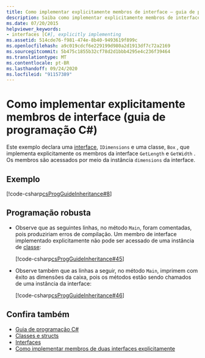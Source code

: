 ```yaml
---
title: Como implementar explicitamente membros de interface – guia de programação C#
description: Saiba como implementar explicitamente membros de interface neste exemplo de C#. Os membros são acessados por meio da instância de interface.
ms.date: 07/20/2015
helpviewer_keywords:
- interfaces [C#], explicitly implementing
ms.assetid: 514cde76-f981-474e-8b40-9493619f899c
ms.openlocfilehash: a9c019cdcf6e229199d980a2d1913df7c72a2169
ms.sourcegitcommit: 5b475c1855b32cf78d2d1bbb4295e4c236f39464
ms.translationtype: MT
ms.contentlocale: pt-BR
ms.lasthandoff: 09/24/2020
ms.locfileid: "91157389"
---
```

# <a name="how-to-explicitly-implement-interface-members-c-programming-guide"></a>Como implementar explicitamente membros de interface (guia de programação C#)

Este exemplo declara uma [interface](../../language-reference/keywords/interface.md), `IDimensions` e uma classe, `Box` , que implementa explicitamente os membros da interface `GetLength` e `GetWidth` . Os membros são acessados por meio da instância `dimensions` da interface.  
  
## <a name="example"></a>Exemplo  

 [!code-csharp[csProgGuideInheritance#8](~/samples/snippets/csharp/VS_Snippets_VBCSharp/csProgGuideInheritance/CS/Inheritance.cs#8)]  
  
## <a name="robust-programming"></a>Programação robusta  
  
- Observe que as seguintes linhas, no método `Main`, foram comentadas, pois produziriam erros de compilação. Um membro de interface implementado explicitamente não pode ser acessado de uma instância de [classe](../../language-reference/keywords/class.md):  
  
     [!code-csharp[csProgGuideInheritance#45](~/samples/snippets/csharp/VS_Snippets_VBCSharp/csProgGuideInheritance/CS/Inheritance.cs#45)]  
  
- Observe também que as linhas a seguir, no método `Main`, imprimem com êxito as dimensões da caixa, pois os métodos estão sendo chamados de uma instância da interface:  
  
     [!code-csharp[csProgGuideInheritance#46](~/samples/snippets/csharp/VS_Snippets_VBCSharp/csProgGuideInheritance/CS/Inheritance.cs#46)]  
  
## <a name="see-also"></a>Confira também

- [Guia de programação C#](../index.md)
- [Classes e structs](../classes-and-structs/index.md)
- [Interfaces](./index.md)
- [Como implementar membros de duas interfaces explicitamente](./how-to-explicitly-implement-members-of-two-interfaces.md)
